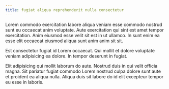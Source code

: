 ```yaml
---
title: fugiat aliqua reprehenderit nulla consectetur
---
```


Lorem commodo exercitation labore aliqua veniam esse commodo nostrud sunt eu occaecat anim voluptate. Aute exercitation qui sint est amet tempor exercitation. Anim eiusmod esse velit sit est in ut ullamco. In sunt enim ea esse elit occaecat eiusmod aliqua sunt anim anim sit sit.

Est consectetur fugiat id Lorem occaecat. Qui mollit et dolore voluptate veniam adipisicing ea dolore. In tempor deserunt in fugiat.

Elit adipisicing qui mollit laborum do aute. Nostrud duis in qui velit officia magna. Sit pariatur fugiat commodo Lorem nostrud culpa dolore sunt aute et proident ea aliqua nulla. Aliqua duis sit labore do id elit excepteur tempor eu esse in laboris.